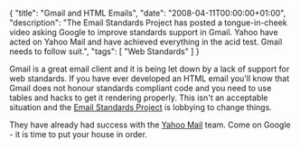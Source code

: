 {
  "title": "Gmail and HTML Emails",
  "date": "2008-04-11T00:00:00+01:00",
  "description": "The Email Standards Project has posted a tongue-in-cheek video asking Google to improve standards support in Gmail. Yahoo have acted on Yahoo Mail and have achieved everything in the acid test. Gmail needs to follow suit.",
  "tags": [
    "Web Standards"
  ]
}
<p>Gmail is a great email client and it is being let down by a lack of support for web standards. If you have ever developed an HTML email you'll know that Gmail does not honour standards compliant code and you need to use tables and hacks to get it rendering properly. This isn't an acceptable situation and the <a href="http://www.email-standards.org/">Email Standards Project</a> is lobbying to change things.</p> They have already had success with the <a href="http://www.email-standards.org/blog/entry/the-impact-of-longhand-vs-shorthand-css/">Yahoo Mail</a> team. Come on Google - it is time to put your house in order.</p>
<div class="movie">
<object type="application/x-shockwave-flash" width="400" height="302" data="http://www.vimeo.com/moogaloop.swf?clip_id=873823&amp;server=www.vimeo.com&amp;fullscreen=1&amp;show_title=1&amp;show_byline=1&amp;show_portrait=0&amp;color=">	<param name="quality" value="best" />	<param name="allowfullscreen" value="true" />	<param name="scale" value="showAll" />	<param name="movie" value="http://www.vimeo.com/moogaloop.swf?clip_id=873823&amp;server=www.vimeo.com&amp;fullscreen=1&amp;show_title=1&amp;show_byline=1&amp;show_portrait=0&amp;color=" /></object>
</div>
